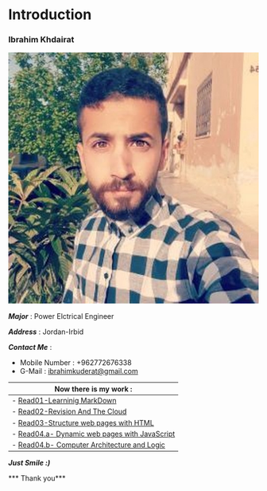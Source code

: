 # Introduction
### Ibrahim Khdairat 
![Image](ibrahim.jpg)

***Major*** : Power Elctrical Engineer

***Address*** : Jordan-Irbid

***Contact Me*** :

- Mobile Number : +962772676338
- G-Mail : ibrahimkuderat@gmail.com

|  Now there is my work :|
|--------------------------|
| - [Read01-Learninig MarkDown](https://ibrahim-khdairat.github.io/reading-notes/Read01LearningMarkdown)|
|- [Read02-Revision And The Cloud](Read02RevisinAandTheCloud.md)|
| - [Read03-Structure web pages with HTML](read03.md)|
| - [Read04.a- Dynamic web pages with JavaScript](read04a.md)|
| - [Read04.b-  Computer Architecture and Logic](read04b.md)|



***Just Smile :)***

*** Thank you***



